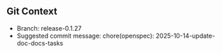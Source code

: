 ## Git Context

- Branch: release-0.1.27
- Suggested commit message: chore(openspec): 2025-10-14-update-doc-docs-tasks
